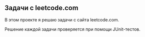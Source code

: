 Задачи с leetcode.com
---
В этом проекте я решаю задачи с сайта leetcode.com.

Решение каждой задачи проверяется при помощи JUnit-тестов. 